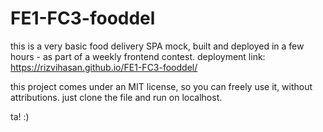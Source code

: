 # FE1-FC3-fooddel
this is a very basic food delivery SPA mock, built and deployed in a few hours - as part of a weekly frontend contest. 
deployment link: https://rizvihasan.github.io/FE1-FC3-fooddel/

this project comes under an MIT license, so you can freely use it, without attributions. just clone the file and run on localhost.

ta! :)

